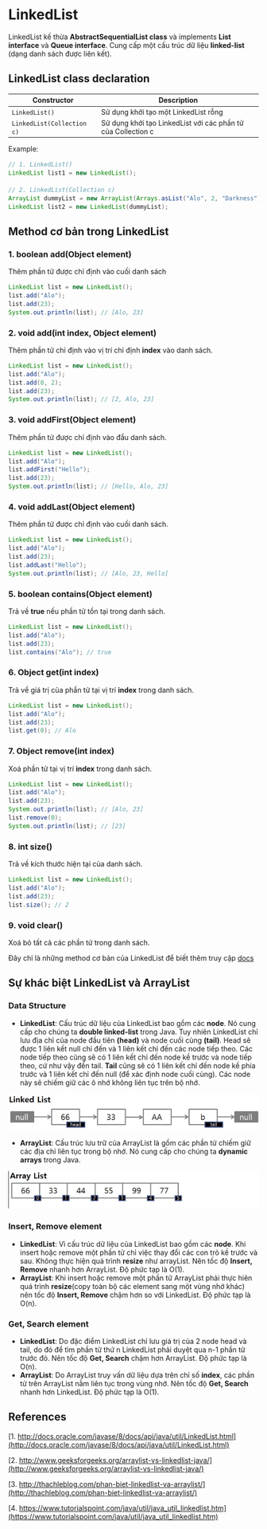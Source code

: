 # LinkedList
LinkedList kế thừa **AbstractSequentialList class** và implements **List interface** và **Queue interface**. Cung cấp một cấu trúc dữ liệu **linked-list** (dạng danh sách được liên kết).
## LinkedList class declaration
Constructor | Description
------------ | -------------
```LinkedList()``` | Sử dụng khởi tạo một LinkedList rỗng
```LinkedList(Collection c)``` | Sử dụng khởi tạo LinkedList với các phần tử của Collection c

Example:
```java
// 1. LinkedList()
LinkedList list1 = new LinkedList();

// 2. LinkedList(Collection c)
ArrayList dummyList = new ArrayList(Arrays.asList("Alo", 2, "Darkness"));
LinkedList list2 = new LinkedList(dummyList);
```
## Method cơ bản trong LinkedList
### 1. boolean add(Object element)
Thêm phần tử được chỉ định vào cuối danh sách
```java
LinkedList list = new LinkedList();
list.add("Alo");
list.add(23);
System.out.println(list); // [Alo, 23]
```
### 2. void add(int index, Object element)
Thêm phần tử chỉ định vào vị trí chỉ định **index** vào danh sách.
```java
LinkedList list = new LinkedList();
list.add("Alo");
list.add(0, 2);
list.add(23);
System.out.println(list); // [2, Alo, 23]
```
### 3. void addFirst(Object element)
Thêm phần tử được chỉ định vào đầu danh sách.
```java
LinkedList list = new LinkedList();
list.add("Alo");
list.addFirst("Hello");
list.add(23);
System.out.println(list); // [Hello, Alo, 23]
```
### 4. void addLast(Object element)
Thêm phần tử được chỉ định vào cuối danh sách.
```java
LinkedList list = new LinkedList();
list.add("Alo");
list.add(23);
list.addLast("Hello");
System.out.println(list); // [Alo, 23, Hello]
```
### 5. boolean contains(Object element)
Trả về **true** nếu phần tử tồn tại trong danh sách.
```java
LinkedList list = new LinkedList();
list.add("Alo");
list.add(23);
list.contains("Alo"); // true
```
### 6. Object get(int index)
Trả về giá trị của phần tử tại vị trí **index** trong danh sách.
```java
LinkedList list = new LinkedList();
list.add("Alo");
list.add(23);
list.get(0); // Alo
```
### 7. Object remove(int index)
Xoá phần tử tại vị trí **index** trong danh sách.
```java
LinkedList list = new LinkedList();
list.add("Alo");
list.add(23);
System.out.println(list); // [Alo, 23]
list.remove(0);
System.out.println(list); // [23]
```
### 8. int size()
Trả về kích thước hiện tại của danh sách.
```java
LinkedList list = new LinkedList();
list.add("Alo");
list.add(23);
list.size(); // 2
```
### 9. void clear()
Xoá bỏ tất cả các phần tử trong danh sách.

Đây chỉ là những method cơ bản của LinkedList để biết thêm truy cập [docs](https://docs.oracle.com/javase/7/docs/api/java/util/LinkedList.html)

## Sự khác biệt LinkedList và ArrayList
### Data Structure
- **LinkedList**: Cấu trúc dữ liệu của LinkedList bao gồm các **node**. Nó cung cấp cho chúng ta **double linked-list** trong Java. Tuy nhiên LinkedList chỉ lưu địa chỉ của node đầu tiên **(head)** và node cuối cùng **(tail)**. Head sẽ được 1 liên kết null chỉ đến và 1 liên kết chỉ đến các node tiếp theo. Các node tiếp theo cũng sẽ có 1 liên kết chỉ đến node kề trước và node tiếp theo, cứ như vậy đến tail. **Tail** cũng sẽ có 1 liên kết chỉ đến node kề phía trước và 1 liên kết chỉ đến null (để xác định node cuối cùng). Các node này sẽ chiếm giữ các ô nhớ không liên tục trên bộ nhớ.

<img src="image/linkedlist.png"/>

- **ArrayList**: Cấu trúc lưu trữ của ArrayList là gồm các phần tử chiếm giữ các địa chỉ liên tục trong bộ nhớ. Nó cung cấp cho chúng ta **dynamic arrays** trong Java.

<img src="image/arraylist.png"/>

### Insert, Remove element
- **LinkedList**: Vì cấu trúc dữ liệu của LinkedList bao gồm các **node**. Khi insert hoặc remove một phần tử chỉ việc thay đổi các con trỏ kề trước và sau. Không thực hiện quá trình **resize** như arrayList. Nên tốc độ **Insert, Remove** nhanh hơn ArrayList. Độ phức tạp là O(1).
- **ArrayList**: Khi insert hoặc remove một phần tử ArrayList phải thực hiên quá trình **resize**(copy toàn bộ các element sang một vùng nhớ khác) nên tốc độ **Insert, Remove** chậm hơn so với LinkedList. Độ phức tạp là O(n).
### Get, Search element
- **LinkedList**: Do đặc điểm LinkedList chỉ lưu giá trị của 2 node head và tail, do đó để tìm phần tử thứ n LinkedList phải duyệt qua n-1 phần tử trước đó. Nên tốc độ **Get, Search** chậm hơn ArrayList. Độ phức tạp là O(n).
- **ArrayList**: Do ArrayList truy vấn dữ liệu dựa trên chỉ số **index**, các phần tử trên ArrayList nằm liên tục trong vùng nhớ. Nên tốc độ **Get, Search** nhanh hơn LinkedList. Độ phức tạp là O(1).

## References
[1. http://docs.oracle.com/javase/8/docs/api/java/util/LinkedList.html](http://docs.oracle.com/javase/8/docs/api/java/util/LinkedList.html)

[2. http://www.geeksforgeeks.org/arraylist-vs-linkedlist-java/](http://www.geeksforgeeks.org/arraylist-vs-linkedlist-java/)

[3. http://thachleblog.com/phan-biet-linkedlist-va-arraylist/](http://thachleblog.com/phan-biet-linkedlist-va-arraylist/)

[4. https://www.tutorialspoint.com/java/util/java_util_linkedlist.htm](https://www.tutorialspoint.com/java/util/java_util_linkedlist.htm)





